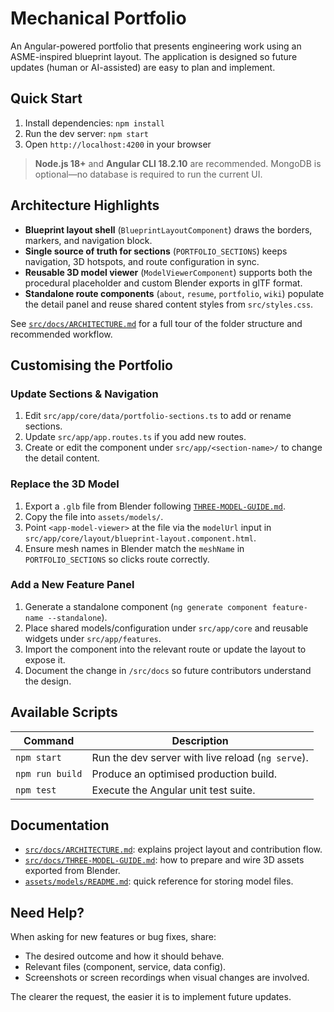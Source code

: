# Mechanical Portfolio

An Angular-powered portfolio that presents engineering work using an ASME-inspired blueprint layout. The application is designed
so future updates (human or AI-assisted) are easy to plan and implement.

## Quick Start

1. Install dependencies: `npm install`
2. Run the dev server: `npm start`
3. Open `http://localhost:4200` in your browser

> **Node.js 18+** and **Angular CLI 18.2.10** are recommended. MongoDB is optional—no database is required to run the current UI.

## Architecture Highlights

- **Blueprint layout shell** (`BlueprintLayoutComponent`) draws the borders, markers, and navigation block.
- **Single source of truth for sections** (`PORTFOLIO_SECTIONS`) keeps navigation, 3D hotspots, and route configuration in sync.
- **Reusable 3D model viewer** (`ModelViewerComponent`) supports both the procedural placeholder and custom Blender exports in
  glTF format.
- **Standalone route components** (`about`, `resume`, `portfolio`, `wiki`) populate the detail panel and reuse shared content
  styles from `src/styles.css`.

See [`src/docs/ARCHITECTURE.md`](src/docs/ARCHITECTURE.md) for a full tour of the folder structure and recommended workflow.

## Customising the Portfolio

### Update Sections & Navigation

1. Edit `src/app/core/data/portfolio-sections.ts` to add or rename sections.
2. Update `src/app/app.routes.ts` if you add new routes.
3. Create or edit the component under `src/app/<section-name>/` to change the detail content.

### Replace the 3D Model

1. Export a `.glb` file from Blender following [`THREE-MODEL-GUIDE.md`](src/docs/THREE-MODEL-GUIDE.md).
2. Copy the file into `assets/models/`.
3. Point `<app-model-viewer>` at the file via the `modelUrl` input in
   `src/app/core/layout/blueprint-layout.component.html`.
4. Ensure mesh names in Blender match the `meshName` in `PORTFOLIO_SECTIONS` so clicks route correctly.

### Add a New Feature Panel

1. Generate a standalone component (`ng generate component feature-name --standalone`).
2. Place shared models/configuration under `src/app/core` and reusable widgets under `src/app/features`.
3. Import the component into the relevant route or update the layout to expose it.
4. Document the change in `/src/docs` so future contributors understand the design.

## Available Scripts

| Command | Description |
| --- | --- |
| `npm start` | Run the dev server with live reload (`ng serve`). |
| `npm run build` | Produce an optimised production build. |
| `npm test` | Execute the Angular unit test suite. |

## Documentation

- [`src/docs/ARCHITECTURE.md`](src/docs/ARCHITECTURE.md): explains project layout and contribution flow.
- [`src/docs/THREE-MODEL-GUIDE.md`](src/docs/THREE-MODEL-GUIDE.md): how to prepare and wire 3D assets exported from Blender.
- [`assets/models/README.md`](assets/models/README.md): quick reference for storing model files.

## Need Help?

When asking for new features or bug fixes, share:

- The desired outcome and how it should behave.
- Relevant files (component, service, data config).
- Screenshots or screen recordings when visual changes are involved.

The clearer the request, the easier it is to implement future updates.
